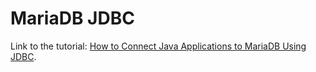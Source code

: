 # MariaDB JDBC

Link to the tutorial: [How to Connect Java Applications to MariaDB Using JDBC](https://mariadb.com/resources/blog/how-to-connect-java-applications-to-mariadb-using-jdbc/).
